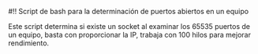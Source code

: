 #!! Script de bash para la determinación de puertos abiertos en un equipo

Este script determina si existe un socket al examinar los 65535 puertos de un equipo, basta con proporcionar la IP, trabaja con 100 hilos para mejorar rendimiento.

